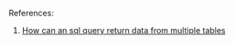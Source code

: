 
References:

1. [How can an sql query return data from multiple tables](http://stackoverflow.com/questions/12475850/how-can-an-sql-query-return-data-from-multiple-tables)
